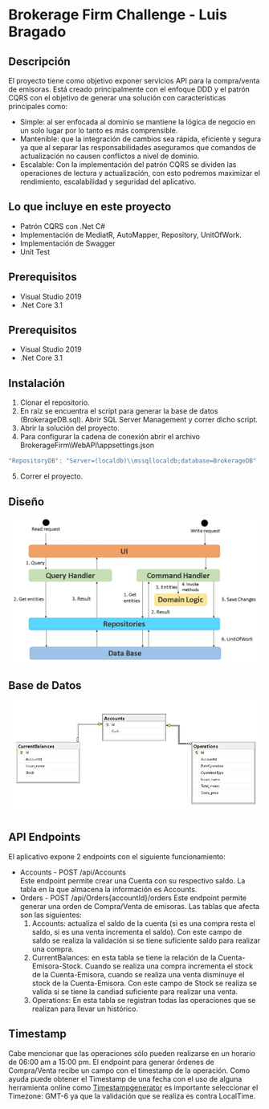# Brokerage Firm Challenge - Luis Bragado

## Descripción
El proyecto tiene como objetivo exponer servicios API para la compra/venta de emisoras. Está creado principalmente con el enfoque DDD y el patrón CQRS con el objetivo de generar una solución con características principales como: 
* Simple: al ser enfocada al dominio se mantiene la lógica de negocio en un solo lugar por lo tanto es más comprensible. 
* Mantenible: que la integración de cambios sea rápida, eficiente y segura ya que al separar las responsabilidades aseguramos que comandos de actualización no causen conflictos a nivel de dominio. 
* Escalable: Con la implementación del patrón CQRS se dividen las operaciones de lectura y actualización, con esto podremos maximizar el rendimiento, escalabilidad y seguridad del aplicativo.

## Lo que incluye en este proyecto
* Patrón CQRS con .Net C#
* Implementación de MediatR, AutoMapper, Repository, UnitOfWork. 
* Implementación de Swagger 
* Unit Test

## Prerequisitos
* Visual Studio 2019
* .Net Core 3.1

## Prerequisitos
* Visual Studio 2019
* .Net Core 3.1

## Instalación
1. Clonar el repositorio. 
2. En raíz se encuentra el script para generar la base de datos (BrokerageDB.sql). Abrir SQL Server Management y correr dicho script.
3. Abrir la solución del proyecto.
4. Para configurar la cadena de conexión abrir el archivo BrokerageFirm\WebAPI\appsettings.json
```csharp
"RepositoryDB": "Server=(localdb)\\mssqllocaldb;database=BrokerageDB"
```
5. Correr el proyecto. 

## Diseño
![projects_dependencies](docs/disenio_arquitectura.JPG)

## Base de Datos
![projects_dependencies](docs/disenio_db.JPG)

## API Endpoints
El aplicativo expone 2 endpoints con el siguiente funcionamiento:
* Accounts - POST /api/Accounts  
Este endpoint permite crear una Cuenta con su respectivo saldo. La tabla en la que almacena la información es Accounts.
* Orders - POST /api/Orders{accountId}/orders
Este endpoint permite generar una orden de Compra/Venta de emisoras. Las tablas que afecta son las siguientes:
	1. Accounts: actualiza el saldo de la cuenta (si es una compra resta el saldo, si es una venta incrementa el saldo). Con este campo de saldo se realiza la validación si se tiene suficiente saldo para realizar una compra. 
	2. CurrentBalances: en esta tabla se tiene la relación de la Cuenta-Emisora-Stock. Cuando se realiza una compra incrementa el stock de la Cuenta-Emisora, cuando se realiza una venta disminuye el stock de la Cuenta-Emisora. Con este campo de Stock se realiza se valida si se tiene la candiad suficiente para realizar una venta. 
	3. Operations: En esta tabla se registran todas las operaciones que se realizan para llevar un histórico. 

## Timestamp
Cabe mencionar que las operaciones sólo pueden realizarse en un horario de 06:00 am a 15:00 pm. El endpoint para generar órdenes de Compra/Venta recibe un campo con el timestamp de la operación. Como ayuda puede obtener el Timestamp de una fecha con el uso de alguna herramienta online como [Timestampgenerator](http://timestampgenerator.com/1635886768/-06:00) es importante seleccionar el Timezone: GMT-6 ya que la validación que se realiza es contra LocalTime. 
